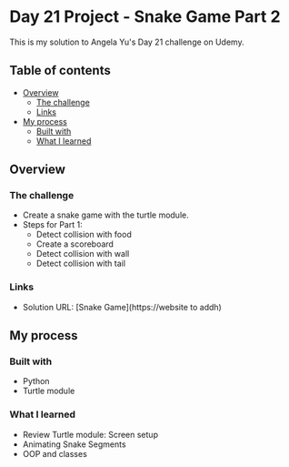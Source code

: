 # Day 21 Project - Snake Game Part 2

This is my solution to Angela Yu's Day 21 challenge on Udemy.

## Table of contents

- [Overview](#overview)
  - [The challenge](#the-challenge)
  - [Links](#links)
- [My process](#my-process)
  - [Built with](#built-with)
  - [What I learned](#what-i-learned)

## Overview

### The challenge

- Create a snake game with the turtle module.
- Steps for Part 1:
   - Detect collision with food
   - Create a scoreboard
   - Detect collision with wall
   - Detect collision with tail
 

### Links

- Solution URL: [Snake Game](https://website to addh)

## My process

### Built with

- Python
- Turtle module

### What I learned

- Review Turtle module: Screen setup
- Animating Snake Segments
- OOP  and classes
